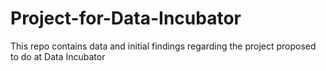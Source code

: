 # Project-for-Data-Incubator
This repo contains data and initial findings regarding the project proposed to do at Data Incubator
